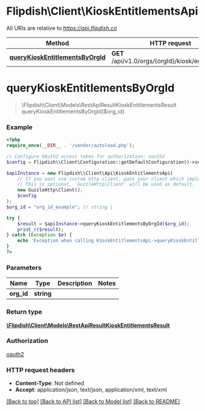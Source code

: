 # Flipdish\\Client\KioskEntitlementsApi

All URIs are relative to *https://api.flipdish.co*

Method | HTTP request | Description
------------- | ------------- | -------------
[**queryKioskEntitlementsByOrgId**](KioskEntitlementsApi.md#queryKioskEntitlementsByOrgId) | **GET** /api/v1.0/orgs/{orgId}/kiosk/entitlements | 


# **queryKioskEntitlementsByOrgId**
> \Flipdish\\Client\Models\RestApiResultKioskEntitlementsResult queryKioskEntitlementsByOrgId($org_id)



### Example
```php
<?php
require_once(__DIR__ . '/vendor/autoload.php');

// Configure OAuth2 access token for authorization: oauth2
$config = Flipdish\\Client\Configuration::getDefaultConfiguration()->setAccessToken('YOUR_ACCESS_TOKEN');

$apiInstance = new Flipdish\\Client\Api\KioskEntitlementsApi(
    // If you want use custom http client, pass your client which implements `GuzzleHttp\ClientInterface`.
    // This is optional, `GuzzleHttp\Client` will be used as default.
    new GuzzleHttp\Client(),
    $config
);
$org_id = "org_id_example"; // string | 

try {
    $result = $apiInstance->queryKioskEntitlementsByOrgId($org_id);
    print_r($result);
} catch (Exception $e) {
    echo 'Exception when calling KioskEntitlementsApi->queryKioskEntitlementsByOrgId: ', $e->getMessage(), PHP_EOL;
}
?>
```

### Parameters

Name | Type | Description  | Notes
------------- | ------------- | ------------- | -------------
 **org_id** | **string**|  |

### Return type

[**\Flipdish\\Client\Models\RestApiResultKioskEntitlementsResult**](../Model/RestApiResultKioskEntitlementsResult.md)

### Authorization

[oauth2](../../README.md#oauth2)

### HTTP request headers

 - **Content-Type**: Not defined
 - **Accept**: application/json, text/json, application/xml, text/xml

[[Back to top]](#) [[Back to API list]](../../README.md#documentation-for-api-endpoints) [[Back to Model list]](../../README.md#documentation-for-models) [[Back to README]](../../README.md)

